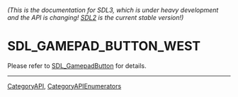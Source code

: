 ###### (This is the documentation for SDL3, which is under heavy development and the API is changing! [SDL2](https://wiki.libsdl.org/SDL2/) is the current stable version!)
# SDL_GAMEPAD_BUTTON_WEST

Please refer to [SDL_GamepadButton](SDL_GamepadButton) for details.

----
[CategoryAPI](CategoryAPI), [CategoryAPIEnumerators](CategoryAPIEnumerators)

